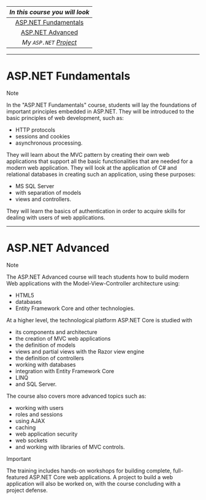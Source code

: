 |*In this course you will look*|
|              :--:            |
|[ASP.NET Fundamentals](#aspnet-fundamentals)|
|[ASP.NET Advanced](#aspnet-advanced)|
|*My `ASP.NET` [Project](https://github.com/VladimirShalamanov/MegaCars-ASP.NET-WebProject2023)*|

----

# ASP.NET Fundamentals
> [!NOTE]
> In the "ASP.NET Fundamentals" course, students will lay the foundations of important principles embedded in ASP.NET. They will be introduced to the basic principles of web development, such as:
> * HTTP protocols
> * sessions and cookies
> * asynchronous processing.
>
> They will learn about the MVC pattern by creating their own web applications that support all the basic functionalities that are needed for a modern web application. They will look at the application of C# and relational databases in creating such an application, using these purposes:
> * MS SQL Server
> * with separation of models
> * views and controllers.
> 
> They will learn the basics of authentication in order to acquire skills for dealing with users of web applications.

----

# ASP.NET Advanced
> [!NOTE]
> The ASP.NET Advanced course will teach students how to build modern Web applications with the Model-View-Controller architecture using:
> * HTML5
> * databases
> * Entity Framework Core and other technologies.
>
> At a higher level, the technological platform ASP.NET Core is studied with
> * its components and architecture
> * the creation of MVC web applications
> * the definition of models
> * views and partial views with the Razor view engine
> * the definition of controllers
> * working with databases
> * integration with Entity Framework Core
> * LINQ
> * and SQL Server.
> 
> The course also covers more advanced topics such as:
> * working with users
> * roles and sessions
> * using AJAX
> * caching
> * web application security
> * web sockets
> * and working with libraries of MVC controls.

> [!IMPORTANT]
>  The training includes hands-on workshops for building complete, full-featured ASP.NET Core web applications. A project to build a web application will also be worked on, with the course concluding with a project defense.
